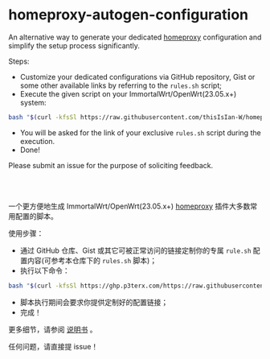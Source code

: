 # homeproxy-autogen-configuration



An alternative way to generate your dedicated [homeproxy](https://github.com/immortalwrt/homeproxy) configuration and simplify the setup process significantly.

Steps:

* Customize your dedicated configurations via GitHub repository, Gist or some other available links by referring to the `rules.sh` script;
* Execute the given script on your ImmortalWrt/OpenWrt(23.05.x+) system:

```bash
bash "$(curl -kfsSl https://raw.githubusercontent.com/thisIsIan-W/homeproxy-autogen-configuration/refs/heads/main/generate_homeproxy_rules.sh)"
```

* You will be asked for the link of your exclusive `rules.sh` script during the execution.
* Done!

Please submit an issue for the purpose of soliciting feedback.

<br/>

<br/>

一个更方便地生成 ImmortalWrt/OpenWrt(23.05.x+) [homeproxy](https://github.com/immortalwrt/homeproxy) 插件大多数常用配置的脚本。

使用步骤：

* 通过 GitHub 仓库、Gist 或其它可被正常访问的链接定制你的专属 `rule.sh` 配置内容(可参考本仓库下的 `rules.sh` 脚本)；
* 执行以下命令：

```bash
bash "$(curl -kfsSl https://ghp.p3terx.com/https://raw.githubusercontent.com/thisIsIan-W/homeproxy-autogen-configuration/refs/heads/main/generate_homeproxy_rules.sh)"
```

* 脚本执行期间会要求你提供定制好的配置链接；
* 完成！

更多细节，请参阅 [说明书](https://thisisian-w.github.io/2024/10/30/homeproxy-one-click-configure-scripts) 。

任何问题，请直接提 issue！
